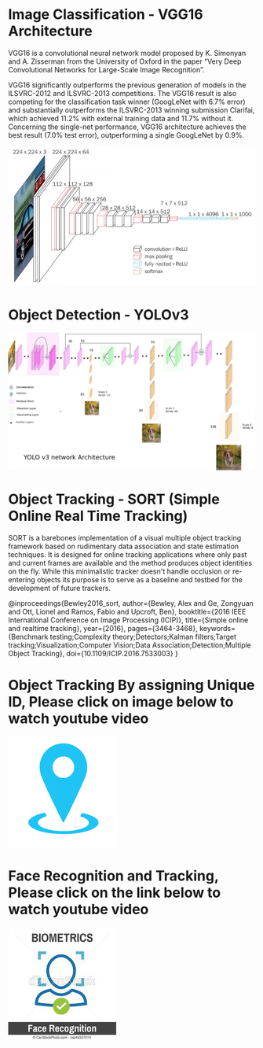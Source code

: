 # Image Classification - VGG16 Architecture
VGG16 is a convolutional neural network model proposed by K. Simonyan and A. Zisserman from the University of Oxford in the paper “Very Deep Convolutional Networks for Large-Scale Image Recognition”.

VGG16 significantly outperforms the previous generation of models in the ILSVRC-2012 and ILSVRC-2013 competitions. The VGG16 result is also competing for the classification task winner (GoogLeNet with 6.7% error) and substantially outperforms the ILSVRC-2013 winning submission Clarifai, which achieved 11.2% with external training data and 11.7% without it. Concerning the single-net performance, VGG16 architecture achieves the best result (7.0% test error), outperforming a single GoogLeNet by 0.9%.

![alt_text](https://github.com/pnagula/Image_Classification/blob/master/VGG16.jpg)

# Object Detection - YOLOv3
![alt_text](https://github.com/pnagula/Object_Classification_Detection_Tracking/blob/master/YOLOv3.jpg)

# Object Tracking - SORT (Simple Online Real Time Tracking)

SORT is a barebones implementation of a visual multiple object tracking framework based on rudimentary data association and state estimation techniques. It is designed for online tracking applications where only past and current frames are available and the method produces object identities on the fly. While this minimalistic tracker doesn't handle occlusion or re-entering objects its purpose is to serve as a baseline and testbed for the development of future trackers.

@inproceedings{Bewley2016_sort,
  author={Bewley, Alex and Ge, Zongyuan and Ott, Lionel and Ramos, Fabio and Upcroft, Ben},
  booktitle={2016 IEEE International Conference on Image Processing (ICIP)},
  title={Simple online and realtime tracking},
  year={2016},
  pages={3464-3468},
  keywords={Benchmark testing;Complexity theory;Detectors;Kalman filters;Target tracking;Visualization;Computer Vision;Data Association;Detection;Multiple Object Tracking},
  doi={10.1109/ICIP.2016.7533003}
}

# Object Tracking By assigning Unique ID, Please click on image below to watch youtube video

[![Alt text](https://github.com/pnagula/Object_Classification_Detection_Tracking/blob/master/tracking.png)](https://www.youtube.com/watch?v=36ZVxyH8X_4)

# Face Recognition and Tracking, Please click on the link below to watch youtube video

[![Alt text](https://github.com/pnagula/Object_Classification_Detection_Tracking/blob/master/FR.jpeg)](https://www.youtube.com/watch?v=Wh-mMOAXKpU)
